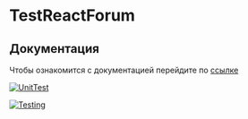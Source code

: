 # TestReactForum

## Документация
Чтобы ознакомится с документацией перейдите по [ссылке](https://german322vdk.github.io/TestForumServer/api/index.html)


[![UnitTest](https://github.com/German322VDK/WebStore2/actions/workflows/testing.yml/badge.svg)](https://github.com/German322VDK/WebStore2/actions/workflows/testing.yml)

[![Testing](https://github.com/German322VDK/TestForumServer/actions/workflows/Testing.yml/badge.svg)](https://github.com/German322VDK/TestForumServer/actions/workflows/Testing.yml)
